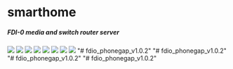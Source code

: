 # smarthome
<h5>FDI-0 media and switch router server</h5>
<img src="images/cctv.png"></img>
<img src="images/login.PNG"></img>
<img src="images/musicplayer.png"></img>
<img src="images/setting account.PNG"></img>
<img src="images/setting timer saklar.PNG"></img>
<img src="images/startup.PNG"></img>
<img src="images/uciconfig.PNG"></img>
<img src="images/videoplayer.PNG"></img>
"# fdio_phonegap_v1.0.2" 
"# fdio_phonegap_v1.0.2" 
"# fdio_phonegap_v1.0.2" 
"# fdio_phonegap_v1.0.2" 
